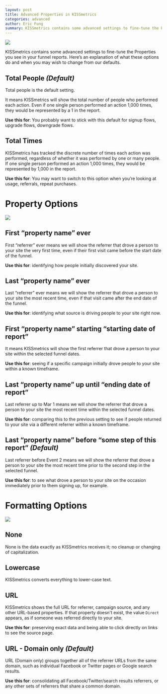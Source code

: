 ```yaml
---
layout: post
title: Advanced Properties in KISSmetrics
categories: advanced
author: Eric Fung
summary: KISSmetrics contains some advanced settings to fine-tune the Properties you see in your funnel reports.
---
```


![][advanced1]

KISSmetrics contains some advanced settings to fine-tune the Properties you see in your funnel reports. Here’s an explanation of what these options do and when you may wish to change from our defaults.

<a name='total-people'></a>
## Total People _(Default)_

Total people is the default setting.

It means KISSmetrics will show the total number of people who performed each action. Even if one single person performed an action 1,000 times, they would be represented by a 1 in the report.

**Use this for**: You probably want to stick with this default for signup flows, upgrade flows, downgrade flows.

<a name='total-times'></a>
## Total Times

KISSmetrics has tracked the discrete number of times each action was performed, regardless of whether it was performed by one or many people. If one single person performed an action 1,000 times, they would be represented by 1,000 in the report.

**Use this for**: You may want to switch to this option when you’re looking at usage, referrals, repeat purchases.

<a name='property-options'></a>
# Property Options

![][advanced2]

<a name='first-property-name-ever'></a>
## First “property name” ever

First “referrer” ever means we will show the referrer that drove a person to your site the very first time, even if their first visit came before the start date of the funnel.

**Use this for**: identifying how people initially discovered your site.

<a name='last-property-name-ever'></a>
## Last “property name” ever

Last “referrer” ever means we will show the referrer that drove a person to your site the most recent time, even if that visit came after the end date of the funnel.

**Use this for**: identifying what source is driving people to your site right now.

<a name='first-property-name-starting-starting-date-of-report'></a>
## First “property name” starting “starting date of report” 

It means KISSmetrics will show the first referrer that drove a person to your site within the selected funnel dates.

**Use this for**: seeing if a specific campaign initially drove people to your site within a known timeframe.

<a name='last-property-name-up-until-ending-date-of-report'></a>
## Last “property name” up until “ending date of report”

Last referrer up to Mar 1 means we will show the referrer that drove a person to your site the most recent time within the selected funnel dates.

**Use this for**:
comparing this to the previous setting to see if people returned to your site via a different referrer within a known timeframe.

<a name='last-property-name-before-some-step-of-this-report'></a>
## Last “property name” before “some step of this report” _(Default)_

Last referrer before Event 2 means we will show the referrer that drove a person to your site the most recent time prior to the second step in the selected funnel.

**Use this for**: to see what drove a person to your site on the occasion immediately prior to them signing up, for example.

<a name='formatting-options'></a>
# Formatting Options

![][advanced3]

<a name='none'></a>
## None

None is the data exactly as KISSmetrics receives it; no cleanup or changing of capitalization.

<a name='lowercase'></a>
## Lowercase

KISSmetrics converts everything to lower-case text.

<a name='url'></a>
## URL

KISSmetrics shows the full URL for referrer, campaign source, and any other URL-based properties. If that property doesn't exist, the value `Direct` appears, as if someone was referred directly to your site.

**Use this for**: preserving exact data and being able to click directly on links to see the source page.

<a name='url-domain-only'></a>
## URL - Domain only _(Default)_

URL (Domain only) groups together all of the referrer URLs from the same domain, such as individual Facebook or Twitter pages or Google search results.

**Use this for**: consolidating all Facebook/Twitter/search results referrers, or any other sets of referrers that share a common domain.

[advanced1]: /images/advanced/advanced1.png
[advanced2]: /images/advanced/advanced2.png
[advanced3]: /images/advanced/advanced3.png